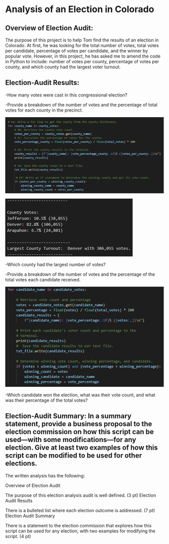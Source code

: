 # Analysis of an Election in Colorado

## Overview of Election Audit:
The purpose of this project is to help Tom find the results of an election in Colorado. At first, he was looking for the total number of votes, total votes per candidate, percentage of votes per candidate, and the winner by popular vote. However, in this project, he has asked me to amend the code in Python to include: number of votes per county, percentage of votes per county, and which county had the largest voter turnout.

## Election-Audit Results: 

-How many votes were cast in this congressional election?

-Provide a breakdown of the number of votes and the percentage of total votes for each county in the precinct.

![](Resources/county_code.png)

![](Resources/county_info.png)

-Which county had the largest number of votes?

-Provide a breakdown of the number of votes and the percentage of the total votes each candidate received.

![](Resources/candidate_code.png)

-Which candidate won the election, what was their vote count, and what was their percentage of the total votes?


## Election-Audit Summary: In a summary statement, provide a business proposal to the election commission on how this script can be used—with some modifications—for any election. Give at least two examples of how this script can be modified to be used for other elections.





The written analysis has the following:

Overview of Election Audit

The purpose of this election analysis audit is well defined. (3 pt)
Election Audit Results

There is a bulleted list where each election outcome is addressed. (7 pt)
Election Audit Summary

There is a statement to the election commission that explores how this script can be used for any election, with two examples for modifying the script. (4 pt)
